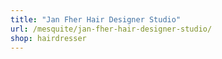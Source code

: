 ```yaml
---
title: "Jan Fher Hair Designer Studio"
url: /mesquite/jan-fher-hair-designer-studio/
shop: hairdresser
---
```

